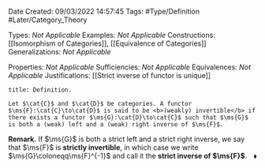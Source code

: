 <div class="topSpace"></div>

Date Created: 09/03/2022 14:57:45
Tags: #Type/Definition #Later/Category_Theory

Types: <i>Not Applicable</i>
Examples: <i>Not Applicable</i>
Constructions: [[Isomorphism of Categories]], [[Equivalence of Categories]]
Generalizations: <i>Not Applicable</i>

Properties: <i>Not Applicable</i>
Sufficiencies: <i>Not Applicable</i>
Equivalences: <i>Not Applicable</i>
Justifications: [[Strict inverse of functor is unique]]

``` ad-Definition
title: Definition.

Let $\cat{C}$ and $\cat{D}$ be categories. A functor $\ms{F}:\cat{C}\to\cat{D}$ is said to be <b>(weakly) invertible</b> if there exists a functor $\ms{G}:\cat{D}\to\cat{C}$ such that $\ms{G}$ is both a (weak) left and a (weak) right inverse of $\ms{F}$.

```

<b>Remark.</b> If $\ms{G}$ is both a strict left and a strict right inverse, we say that $\ms{F}$ is <b>strictly invertible</b>, in which case we write $\ms{G}\coloneqq\ms{F}^{-1}$ and call it the <b>strict inverse of $\ms{F}$</b>.<span style="float:right;">$\blacklozenge$</span>
